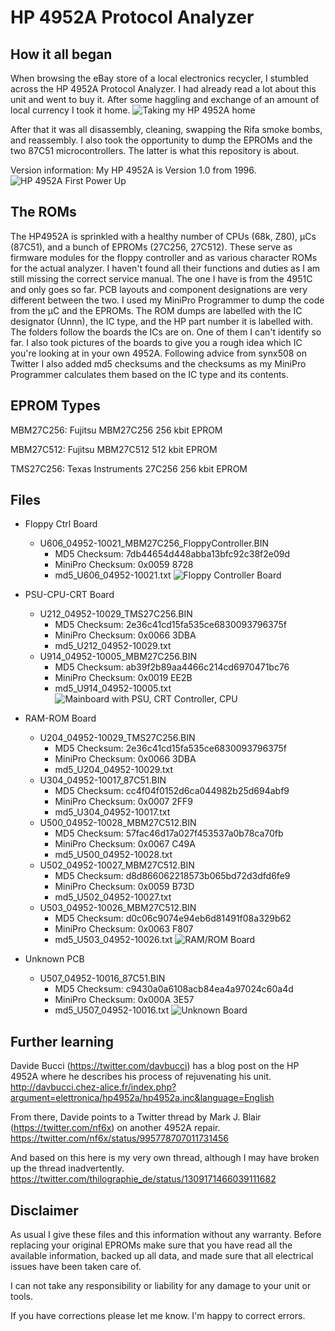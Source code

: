 # HP 4952A Protocol Analyzer

## How it all began
When browsing the eBay store of a local electronics recycler, I stumbled across the HP 4952A Protocol Analyzer.
I had already read a lot about this unit and went to buy it. After some haggling and exchange of an amount of local currency I took it home.
 ![Taking my HP 4952A home](Pics/TakingItHome.jpg)

After that it was all disassembly, cleaning, swapping the Rifa smoke bombs, and reassembly. I also took the opportunity to dump the EPROMs and the two 87C51 microcontrollers. The latter is what this repository is about.

Version information: My HP 4952A is Version 1.0 from 1996.
 ![HP 4952A First Power Up](Pics/PowerUp.jpg)
 
## The ROMs
The HP4952A is sprinkled with a healthy number of CPUs (68k, Z80),  µCs (87C51), and a bunch of EPROMs (27C256, 27C512). These serve as firmware modules for the floppy controller and as various character ROMs for the actual analyzer. I haven't found all their functions and duties as I am still missing the correct service manual. The one I have is from the 4951C and only goes so far. PCB layouts and component designations are very different between the two.
I used my MiniPro Programmer to dump the code from the µC and the EPROMs. The ROM dumps are labelled with the IC designator (Unnn), the IC type, and the HP part number it is labelled with. The folders follow the boards the ICs are on. One of them I can't identify so far.
I also took pictures of the boards to give you a rough idea which IC you're looking at in your own 4952A. Following advice from synx508 on Twitter I also added md5 checksums and the checksums as my MiniPro Programmer calculates them based on the IC type and its contents.

## EPROM Types
MBM27C256: Fujitsu MBM27C256 256 kbit EPROM

MBM27C512: Fujitsu MBM27C512 512 kbit EPROM

TMS27C256: Texas Instruments 27C256 256 kbit EPROM

## Files

- Floppy Ctrl Board
  - U606_04952-10021_MBM27C256_FloppyController.BIN
    - MD5 Checksum: 7db44654d448abba13bfc92c38f2e09d
    - MiniPro Checksum: 0x0059 8728
    - md5_U606_04952-10021.txt
 ![Floppy Controller Board](Pics/FloppyControllerBoard.jpg)
 
- PSU-CPU-CRT Board
  - U212_04952-10029_TMS27C256.BIN
    - MD5 Checksum: 2e36c41cd15fa535ce6830093796375f
    - MiniPro Checksum: 0x0066 3DBA
    - md5_U212_04952-10029.txt
  - U914_04952-10005_MBM27C256.BIN
    - MD5 Checksum: ab39f2b89aa4466c214cd6970471bc76
    - MiniPro Checksum: 0x0019 EE2B
    - md5_U914_04952-10005.txt
 ![Mainboard with PSU, CRT Controller, CPU](Pics/MainboardCRTCPU.jpg)
 
- RAM-ROM Board
  - U204_04952-10029_TMS27C256.BIN
    - MD5 Checksum: 2e36c41cd15fa535ce6830093796375f
    - MiniPro Checksum: 0x0066 3DBA
    - md5_U204_04952-10029.txt
  - U304_04952-10017_87C51.BIN
    - MD5 Checksum: cc4f04f0152d6ca044982b25d694abf9
    - MiniPro Checksum: 0x0007 2FF9
    - md5_U304_04952-10017.txt
  - U500_04952-10028_MBM27C512.BIN
    - MD5 Checksum: 57fac46d17a027f453537a0b78ca70fb
    - MiniPro Checksum: 0x0067 C49A
    - md5_U500_04952-10028.txt
  - U502_04952-10027_MBM27C512.BIN
    - MD5 Checksum: d8d866062218573b065bd72d3dfd6fe9
    - MiniPro Checksum: 0x0059 B73D
    - md5_U502_04952-10027.txt
  - U503_04952-10026_MBM27C512.BIN
    - MD5 Checksum: d0c06c9074e94eb6d81491f08a329b62
    - MiniPro Checksum: 0x0063 F807
    - md5_U503_04952-10026.txt
 ![RAM/ROM Board](Pics/RAM-ROM-Board.jpg)
 
- Unknown PCB
  - U507_04952-10016_87C51.BIN
    - MD5 Checksum: c9430a0a6108acb84ea4a97024c60a4d
    - MiniPro Checksum: 0x000A 3E57
    - md5_U507_04952-10016.txt
 ![Unknown Board](Pics/UnknownBoard.jpg)


## Further learning
Davide Bucci (https://twitter.com/davbucci) has a blog post on the HP 4952A where he describes his process of rejuvenating his unit.
http://davbucci.chez-alice.fr/index.php?argument=elettronica/hp4952a/hp4952a.inc&language=English

From there, Davide points to a Twitter thread by Mark J. Blair (https://twitter.com/nf6x) on another 4952A repair.
https://twitter.com/nf6x/status/995778707011731456

And based on this here is my very own thread, although I may have broken up the thread inadvertently.
https://twitter.com/thilographie_de/status/1309171466039111682

## Disclaimer
As usual I give these files and this information without any warranty. Before replacing your original EPROMs make sure that you have read all the available information, backed up all data, and made sure that all electrical issues have been taken care of.

I can not take any responsibility or liability for any damage to your unit or tools.

If you have corrections please let me know. I'm happy to correct errors.
